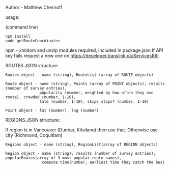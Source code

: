 Author - Matthew Chernoff

usage:

(command line)

	npm install 
	node getRouteCoordinates
	
npm - xmldom and unzip modules required, included in package.json
If API key fails request a new one on https://developer.translink.ca/ServicesRtti

ROUTES.JSON structure:

	Routes object - name (string), RouteList (array of ROUTE objects)

	Route object - name (string), Points (array of POINT objects), results (number of survey entries),
				   popularity (number, weighted by how often they use route), crowded (number, 1-10),
				   late (number, 1-10), skips stops? (number, 1-10)

	Point object - lat (number), lng (number)

	
	
REGIONS.JSON structure: 

If region is in Vancouver (Dunbar, Kitsilano) then use that. Otherwise use city (Richmond, Coquitlam)

	Regions object - name (string), RegionList(array of REGION objects)

	Region object - name (string), results (number of survey entries), popularRoutes(array of 3 most popular route names),
					commute time(number, earliest time they catch the bus)
	
	
	
